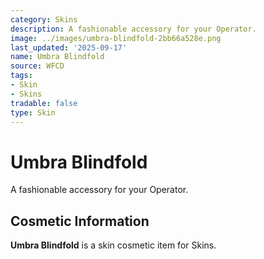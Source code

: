 ```yaml
---
category: Skins
description: A fashionable accessory for your Operator.
image: ../images/umbra-blindfold-2bb66a528e.png
last_updated: '2025-09-17'
name: Umbra Blindfold
source: WFCD
tags:
- Skin
- Skins
tradable: false
type: Skin
---
```


# Umbra Blindfold

A fashionable accessory for your Operator.

## Cosmetic Information

**Umbra Blindfold** is a skin cosmetic item for Skins.

